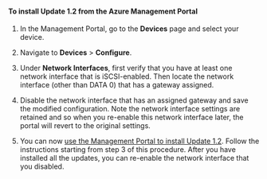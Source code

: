 <!--author=SharS last changed: 9/17/15-->

#### To install Update 1.2 from the Azure Management Portal

1. In the Management Portal, go to the **Devices** page and select your device.
 
2. Navigate to **Devices** > **Configure**. 

3. Under **Network Interfaces**, first verify that you have at least one network interface that is iSCSI-enabled. Then locate the network interface (other than DATA 0) that has a gateway assigned. 

4. Disable the network interface that has an assigned gateway and save the modified configuration. Note the network interface settings are retained and so when you re-enable this network interface later, the portal will revert to the original settings.

7. You can now [use the Management Portal to install Update 1.2](#use-the-management-portal-to-install-update-1). Follow the instructions starting from step 3 of this procedure. After you have installed all the updates, you can re-enable the network interface that you disabled. 




